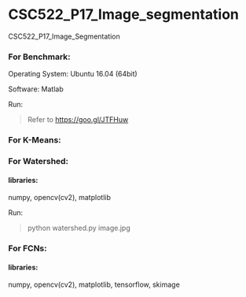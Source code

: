 # CSC522_P17_Image_segmentation
CSC522_P17_Image_Segmentation

### For Benchmark:
Operating System: Ubuntu 16.04 (64bit)

Software: Matlab

Run: 
> Refer to https://goo.gl/JTFHuw
### For K-Means:

### For Watershed:

#### libraries:

numpy, opencv(cv2), matplotlib

Run:
> python watershed.py image.jpg

### For FCNs:

#### libraries:

numpy, opencv(cv2), matplotlib, tensorflow, skimage
